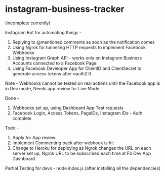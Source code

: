 # instagram-business-tracker

(incomplete currently)

Instagram Bot for automating things - 
1. Replying to @mentioned comments as soon as the notification comes
2. Using Ngrok for tunneling HTTP requests to implement Facebook Webhooks
3. Using Instagram Graph API - works only on Instagram Business Accounts connected to a Facebook Page
4. Using Facebook Developer App for ClientID and ClientSecret to generate access tokens after oauth2.0

Note - Webhooks cannot be tested on real actions until the Facebook app is in Dev mode, Needs app review for Live Mode.

Done - 
1. Webhooks set up, using Dashboard App Test requests
2. Facebook Login, Access Tokens, PageIDs, Instagram IDs - Auth complete

Todo - 
1. Apply for App review
2. Implement Commenting back after webhook is hit
3. Change to Heroku for deploying as Ngrok changes the URL on each server set up, Ngrok URL to be subscribed each time at Fb Dev App Dashboard 

Partial Testing for devs - 
node index.js (after installing all the dependencies)
